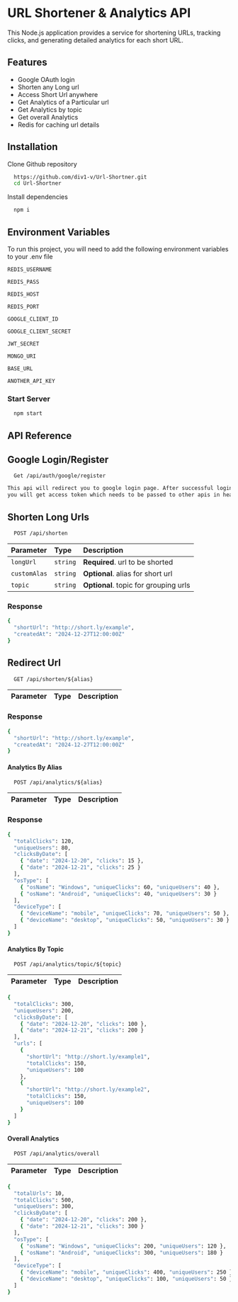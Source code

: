URL Shortener & Analytics API
=============================

This Node.js application provides a service for shortening URLs, tracking clicks, and generating detailed analytics for each short URL. 

## Features

- Google OAuth login
- Shorten any Long url
- Access Short Url anywhere
- Get Analytics of a Particular url
- Get Analytics by topic
- Get overall Analytics
- Redis for caching url details


## Installation

Clone Github repository

```bash
  https://github.com/div1-v/Url-Shortner.git
  cd Url-Shortner
```

Install dependencies

```bash
  npm i
``` 


## Environment Variables

To run this project, you will need to add the following environment variables to your .env file

`REDIS_USERNAME`

`REDIS_PASS`

`REDIS_HOST`

`REDIS_PORT`

`GOOGLE_CLIENT_ID`

`GOOGLE_CLIENT_SECRET`

`JWT_SECRET`

`MONGO_URI`

`BASE_URL`

`ANOTHER_API_KEY`

### Start Server

```bash
  npm start
``` 


## API Reference

## Google Login/Register

```http
  Get /api/auth/google/register
```

```bash
This api will redirect you to google login page. After successful login
you will get access token which needs to be passed to other apis in headers.
```

## Shorten Long Urls

```http
  POST /api/shorten
```

| Parameter | Type     | Description                |
| :-------- | :------- | :------------------------- |
| `longUrl` | `string` | **Required**. url to be shorted |
| `customAlas` | `string` | **Optional**. alias for short url |
| `topic` | `string` | **Optional**. topic for grouping urls |

### Response
```bash
{
  "shortUrl": "http://short.ly/example",
  "createdAt": "2024-12-27T12:00:00Z"
}
``` 


## Redirect Url

```http
  GET /api/shorten/${alias}
```

| Parameter | Type     | Description                |
| :-------- | :------- | :------------------------- |

### Response
```bash
{
  "shortUrl": "http://short.ly/example",
  "createdAt": "2024-12-27T12:00:00Z"
}
``` 

#### Analytics By Alias

```http
  POST /api/analytics/${alias}
```

| Parameter | Type     | Description                |
| :-------- | :------- | :------------------------- |

### Response
```bash
{
  "totalClicks": 120,
  "uniqueUsers": 80,
  "clicksByDate": [
    { "date": "2024-12-20", "clicks": 15 },
    { "date": "2024-12-21", "clicks": 25 }
  ],
  "osType": [
    { "osName": "Windows", "uniqueClicks": 60, "uniqueUsers": 40 },
    { "osName": "Android", "uniqueClicks": 40, "uniqueUsers": 30 }
  ],
  "deviceType": [
    { "deviceName": "mobile", "uniqueClicks": 70, "uniqueUsers": 50 },
    { "deviceName": "desktop", "uniqueClicks": 50, "uniqueUsers": 30 }
  ]
}
``` 

#### Analytics By Topic

```http
  POST /api/analytics/topic/${topic}
```

| Parameter | Type     | Description                |
| :-------- | :------- | :------------------------- |

```bash
{
  "totalClicks": 300,
  "uniqueUsers": 200,
  "clicksByDate": [
    { "date": "2024-12-20", "clicks": 100 },
    { "date": "2024-12-21", "clicks": 200 }
  ],
  "urls": [
    {
      "shortUrl": "http://short.ly/example1",
      "totalClicks": 150,
      "uniqueUsers": 100
    },
    {
      "shortUrl": "http://short.ly/example2",
      "totalClicks": 150,
      "uniqueUsers": 100
    }
  ]
}
```

#### Overall Analytics 

```http
  POST /api/analytics/overall
```

| Parameter | Type     | Description                |
| :-------- | :------- | :------------------------- |

```bash
{
  "totalUrls": 10,
  "totalClicks": 500,
  "uniqueUsers": 300,
  "clicksByDate": [
    { "date": "2024-12-20", "clicks": 200 },
    { "date": "2024-12-21", "clicks": 300 }
  ],
  "osType": [
    { "osName": "Windows", "uniqueClicks": 200, "uniqueUsers": 120 },
    { "osName": "Android", "uniqueClicks": 300, "uniqueUsers": 180 }
  ],
  "deviceType": [
    { "deviceName": "mobile", "uniqueClicks": 400, "uniqueUsers": 250 },
    { "deviceName": "desktop", "uniqueClicks": 100, "uniqueUsers": 50 }
  ]
}
```


